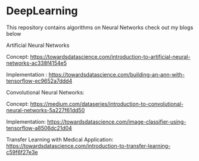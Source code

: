 # DeepLearning
This repository contains algorithms on Neural Networks
check out my blogs below

Artificial Neural Networks

Concept: https://towardsdatascience.com/introduction-to-artificial-neural-networks-ac338f4154e5

Implementation : https://towardsdatascience.com/building-an-ann-with-tensorflow-ec9652a7ddd4

Convolutional Neural Networks:

Concept:  https://medium.com/dataseries/introduction-to-convolutional-neural-networks-5a227f61dd50


Implementation: https://towardsdatascience.com/image-classifier-using-tensorflow-a8506dc21d04

Transfer Learning with Medical Application: https://towardsdatascience.com/introduction-to-transfer-learning-c59f6f27e3e

